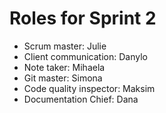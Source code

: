 # Roles for Sprint 2

* Scrum master: Julie
* Client communication: Danylo
* Note taker: Mihaela
* Git master: Simona
* Code quality inspector: Maksim
* Documentation Chief: Dana